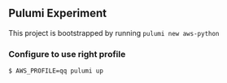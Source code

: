 ## Pulumi Experiment

This project is bootstrapped by running `pulumi new aws-python`

### Configure to use right profile

```sh
$ AWS_PROFILE=qq pulumi up
```

